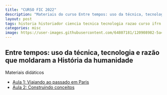 ```yaml
---
title: "CURSO FIC 2022"
description: "Materiais do curso Entre tempos: uso da técnica, tecnologia e razão que moldaram a História da humanidade"
layout: post
tags: historia historiador ciencia tecnica tecnologia razao curso ifrn history fic detetive metodo cientifico ideia
categories: misc
image: https://user-images.githubusercontent.com/64807181/120908982-5a4df180-c646-11eb-963e-85330716e3ca.png
---
```


## Entre tempos: uso da técnica, tecnologia e razão que moldaram a História da humanidade

Materiais didáticos

- [Aula 1: Viajando ao passado em Paris](https://www.notion.so/joaogilberto/Entre-Tempos-1-Viajando-ao-passado-em-Paris-e4b76d9f0dc747ddaaf3b8eb089f431e)
- [Aula 2: Construindo conceitos](https://0jonjo.github.io/_pages/construindo-conceitos/)
